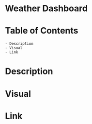 # Weather Dashboard

# Table of Contents
    - Description
    - Visual
    - Link

# Description
# Visual
# Link